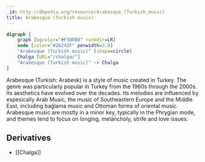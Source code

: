 ```yaml
---
_id: http://dbpedia.org/resource/Arabesque_(Turkish_music)
title: Arabesque (Turkish music)
---
```


```dot
digraph {
	graph [bgcolor="#F3DDB8" rankdir=LR]
	node [color="#26242F" penwidth=3.0]
	"Arabesque (Turkish music)" [shape=circle]
	Chalga [URL="/chalga/"]
	"Arabesque (Turkish music)" -> Chalga
}
```

Arabesque (Turkish: Arabesk) is a style of music created in Turkey. The genre was particularly popular in Turkey from the 1960s through the 2000s. Its aesthetics have evolved over the decades. Its melodies are influenced by espesically Arab Music, the music of Southeastern Europe and the Middle East, including bağlama music and Ottoman forms of oriental music. Arabesque music are mostly in a minor key, typically in the Phrygian mode, and themes tend to focus on longing, melancholy, strife and love issues.

## Derivatives
- [[Chalga]]
